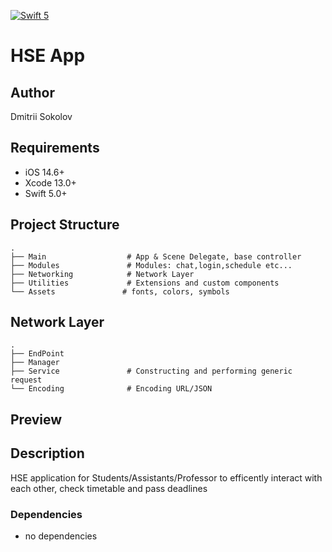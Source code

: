 [![Swift 5](https://img.shields.io/badge/swift-5-red.svg?style=flat)](https://developer.apple.com/swift)

# HSE App

## Author
Dmitrii Sokolov

## Requirements

- iOS 14.6+
- Xcode 13.0+
- Swift 5.0+

## Project Structure

    .
    ├── Main                  # App & Scene Delegate, base controller
    ├── Modules               # Modules: chat,login,schedule etc...
    ├── Networking            # Network Layer
    ├── Utilities             # Extensions and custom components
    └── Assets               # fonts, colors, symbols
    
## Network Layer

    .
    ├── EndPoint
    ├── Manager              
    ├── Service               # Constructing and performing generic request 
    └── Encoding              # Encoding URL/JSON  
    
## Preview

## Description
HSE application for Students/Assistants/Professor to efficently interact with each other, check timetable and pass deadlines

### Dependencies

- no dependencies 

